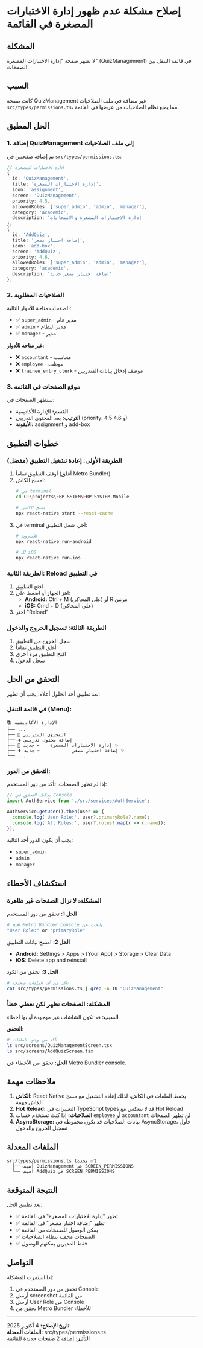 # إصلاح مشكلة عدم ظهور إدارة الاختبارات المصغرة في القائمة

## المشكلة
لا تظهر صفحة "إدارة الاختبارات المصغرة" (QuizManagement) في قائمة التنقل بين الصفحات.

## السبب
كانت صفحة QuizManagement غير مضافة في ملف الصلاحيات `src/types/permissions.ts`، مما يمنع نظام الصلاحيات من عرضها في القائمة.

## الحل المطبق

### 1. إضافة QuizManagement إلى ملف الصلاحيات

تم إضافة صفحتين في `src/types/permissions.ts`:

```typescript
// إدارة الاختبارات المصغرة
{
  id: 'QuizManagement',
  title: 'إدارة الاختبارات المصغرة',
  icon: 'assignment',
  screen: 'QuizManagement',
  priority: 4.5,
  allowedRoles: ['super_admin', 'admin', 'manager'],
  category: 'academic',
  description: 'إدارة الاختبارات المصغرة والامتحانات'
},
{
  id: 'AddQuiz',
  title: 'إضافة اختبار مصغر',
  icon: 'add-box',
  screen: 'AddQuiz',
  priority: 4.6,
  allowedRoles: ['super_admin', 'admin', 'manager'],
  category: 'academic',
  description: 'إضافة اختبار مصغر جديد'
},
```

### 2. الصلاحيات المطلوبة

الصفحات متاحة للأدوار التالية:
- ✅ `super_admin` - مدير عام
- ✅ `admin` - مدير النظام
- ✅ `manager` - مدير

**غير متاحة للأدوار:**
- ❌ `accountant` - محاسب
- ❌ `employee` - موظف
- ❌ `trainee_entry_clerk` - موظف إدخال بيانات المتدربين

### 3. موقع الصفحات في القائمة

ستظهر الصفحات في:
- **القسم:** الإدارة الأكاديمية
- **الترتيب:** بعد المحتوى التدريبي (priority: 4.5 و 4.6)
- **الأيقونة:** assignment و add-box

## خطوات التطبيق

### الطريقة الأولى: إعادة تشغيل التطبيق (مفضل)

1. أوقف التطبيق تماماً (أغلق Metro Bundler)
2. امسح الكاش:
   ```bash
   # في terminal
   cd C:\projects\ERP-SSTEM\ERP-SYSTEM-Mobile
   
   # مسح الكاش
   npx react-native start --reset-cache
   ```
3. في terminal آخر، شغل التطبيق:
   ```bash
   # للأندرويد
   npx react-native run-android
   
   # للـ iOS
   npx react-native run-ios
   ```

### الطريقة الثانية: Reload في التطبيق

1. افتح التطبيق
2. اهز الجهاز أو اضغط على:
   - **Android:** Ctrl + M (على المحاكي) أو R مرتين
   - **iOS:** Cmd + D (على المحاكي)
3. اختر "Reload"

### الطريقة الثالثة: تسجيل الخروج والدخول

1. سجل الخروج من التطبيق
2. أغلق التطبيق تماماً
3. افتح التطبيق مرة أخرى
4. سجل الدخول

## التحقق من الحل

بعد تطبيق أحد الحلول أعلاه، يجب أن تظهر:

### في قائمة التنقل (Menu):
```
📚 الإدارة الأكاديمية
├── ...
├── 📖 المحتوى التدريبي
├── ➕ إضافة محتوى تدريبي
├── 📝 إدارة الاختبارات المصغرة    ← جديد ✨
├── ➕ إضافة اختبار مصغر            ← جديد ✨
└── ...
```

### التحقق من الدور:

إذا لم تظهر الصفحات، تأكد من دور المستخدم:

```javascript
// يمكنك التحقق في Console
import AuthService from './src/services/AuthService';

AuthService.getUser().then(user => {
  console.log('User Role:', user?.primaryRole?.name);
  console.log('All Roles:', user?.roles?.map(r => r.name));
});
```

يجب أن يكون الدور أحد التالية:
- `super_admin`
- `admin`
- `manager`

## استكشاف الأخطاء

### المشكلة: لا تزال الصفحات غير ظاهرة

**الحل 1:** تحقق من دور المستخدم
```bash
# افتح Metro Bundler console وابحث عن:
"User Role:" or "primaryRole"
```

**الحل 2:** امسح بيانات التطبيق
- **Android:** Settings > Apps > [Your App] > Storage > Clear Data
- **iOS:** Delete app and reinstall

**الحل 3:** تحقق من الكود
```bash
# تأكد من أن الملفات صحيحة
cat src/types/permissions.ts | grep -A 10 "QuizManagement"
```

### المشكلة: الصفحات تظهر لكن تعطي خطأ

**السبب:** قد تكون الشاشات غير موجودة أو بها أخطاء.

**التحقق:**
```bash
# تأكد من وجود الملفات
ls src/screens/QuizManagementScreen.tsx
ls src/screens/AddQuizScreen.tsx
```

**الحل:** تحقق من الأخطاء في Metro Bundler console.

## ملاحظات مهمة

1. **الكاش:** React Native يحفظ الملفات في الكاش، لذلك إعادة التشغيل مع مسح الكاش مهمة
2. **Hot Reload:** التغييرات في TypeScript types قد لا تنعكس مع Hot Reload
3. **الصلاحيات:** إذا كنت تستخدم حساب `employee` أو `accountant` لن تظهر الصفحات
4. **AsyncStorage:** بيانات الصلاحيات قد تكون محفوظة في AsyncStorage، حاول تسجيل الخروج والدخول

## الملفات المعدلة

```
src/types/permissions.ts (محدث ✅)
  ├── أضيف QuizManagement في SCREEN_PERMISSIONS
  └── أضيف AddQuiz في SCREEN_PERMISSIONS
```

## النتيجة المتوقعة

بعد تطبيق الحل:
- ✅ تظهر "إدارة الاختبارات المصغرة" في القائمة
- ✅ تظهر "إضافة اختبار مصغر" في القائمة
- ✅ يمكن الوصول للصفحات من القائمة
- ✅ الصفحات محمية بنظام الصلاحيات
- ✅ فقط المديرين يمكنهم الوصول

## التواصل

إذا استمرت المشكلة:
1. تحقق من دور المستخدم في Console
2. أرسل screenshot من القائمة
3. أرسل User Role من Console
4. تحقق من Metro Bundler للأخطاء

---

**تاريخ الإصلاح:** 4 أكتوبر 2025  
**الملفات المعدلة:** src/types/permissions.ts  
**التأثير:** إضافة 2 صفحات جديدة للقائمة

